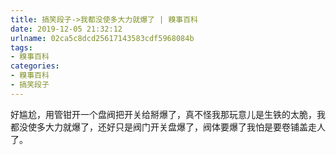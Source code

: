 ```yaml
---
title: 搞笑段子->我都没使多大力就爆了 | 糗事百科
date: 2019-12-05 21:32:12
urlname: 02ca5c8dcd25617143583cdf5968084b
tags: 
- 糗事百科
categories:
- 糗事百科
- 搞笑段子
---
```

好尴尬，用管钳开一个盘阀把开关给掰爆了，真不怪我那玩意儿是生铁的太脆，我都没使多大力就爆了，还好只是阀门开关盘爆了，阀体要爆了我怕是要卷铺盖走人了。


